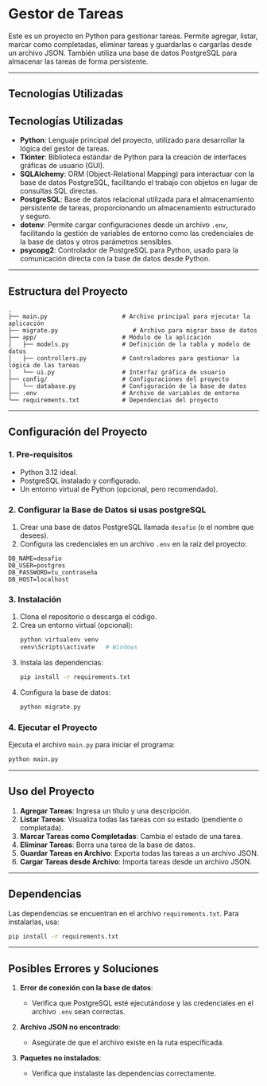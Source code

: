 # Gestor de Tareas

Este es un proyecto en Python para gestionar tareas. Permite agregar, listar, marcar como completadas, eliminar tareas y guardarlas o cargarlas desde un archivo JSON. También utiliza una base de datos PostgreSQL para almacenar las tareas de forma persistente.

---

## Tecnologías Utilizadas

## Tecnologías Utilizadas

- **Python**: Lenguaje principal del proyecto, utilizado para desarrollar la lógica del gestor de tareas.
- **Tkinter**: Biblioteca estándar de Python para la creación de interfaces gráficas de usuario (GUI).
- **SQLAlchemy**: ORM (Object-Relational Mapping) para interactuar con la base de datos PostgreSQL, facilitando el trabajo con objetos en lugar de consultas SQL directas.
- **PostgreSQL**: Base de datos relacional utilizada para el almacenamiento persistente de tareas, proporcionando un almacenamiento estructurado y seguro.
- **dotenv**: Permite cargar configuraciones desde un archivo `.env`, facilitando la gestión de variables de entorno como las credenciales de la base de datos y otros parámetros sensibles.
- **psycopg2**: Controlador de PostgreSQL para Python, usado para la comunicación directa con la base de datos desde Python.

---

## Estructura del Proyecto

```
.
├── main.py                     # Archivo principal para ejecutar la aplicación
├── migrate.py                     # Archivo para migrar base de datos
├── app/                        # Módulo de la aplicación
│   ├── models.py               # Definición de la tabla y modelo de datos
│   ├── controllers.py          # Controladores para gestionar la lógica de las tareas
│   └── ui.py                   # Interfaz gráfica de usuario
├── config/                     # Configuraciones del proyecto
│   └── database.py             # Configuración de la base de datos
├── .env                        # Archivo de variables de entorno
└── requirements.txt            # Dependencias del proyecto

```

---

## Configuración del Proyecto

### 1. Pre-requisitos

- Python 3.12 ideal.
- PostgreSQL instalado y configurado.
- Un entorno virtual de Python (opcional, pero recomendado).

### 2. Configurar la Base de Datos si usas postgreSQL

1. Crear una base de datos PostgreSQL llamada `desafio` (o el nombre que desees).
2. Configura las credenciales en un archivo `.env` en la raíz del proyecto:

```env
DB_NAME=desafio
DB_USER=postgres
DB_PASSWORD=tu_contraseña
DB_HOST=localhost
```

### 3. Instalación

1. Clona el repositorio o descarga el código.
2. Crea un entorno virtual (opcional):
   ```bash
   python virtualenv venv
   venv\Scripts\activate   # Windows
   ```
3. Instala las dependencias:
   ```bash
   pip install -r requirements.txt
   ```
4. Configura la base de datos:
   ```bash
   python migrate.py
   ```

### 4. Ejecutar el Proyecto

Ejecuta el archivo `main.py` para iniciar el programa:
```bash
python main.py
```

---

## Uso del Proyecto

1. **Agregar Tareas**: Ingresa un título y una descripción.
2. **Listar Tareas**: Visualiza todas las tareas con su estado (pendiente o completada).
3. **Marcar Tareas como Completadas**: Cambia el estado de una tarea.
4. **Eliminar Tareas**: Borra una tarea de la base de datos.
5. **Guardar Tareas en Archivo**: Exporta todas las tareas a un archivo JSON.
6. **Cargar Tareas desde Archivo**: Importa tareas desde un archivo JSON.

---

## Dependencias

Las dependencias se encuentran en el archivo `requirements.txt`. Para instalarlas, usa:
```bash
pip install -r requirements.txt
```

---

## Posibles Errores y Soluciones

1. **Error de conexión con la base de datos**:
   - Verifica que PostgreSQL esté ejecutándose y las credenciales en el archivo `.env` sean correctas.

2. **Archivo JSON no encontrado**:
   - Asegúrate de que el archivo existe en la ruta especificada.

3. **Paquetes no instalados**:
   - Verifica que instalaste las dependencias correctamente.